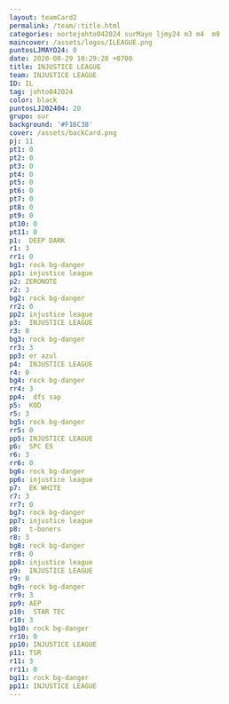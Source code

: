 ```yaml
---
layout: teamCard2
permalink: /team/:title.html
categories: nortejohto042024 surMayo ljmy24 m3 m4  m9 
maincover: /assets/logos/ILEAGUE.png
puntosLJMAYO24: 0
date: 2020-08-29 10:29:20 +0700
title: INJUSTICE LEAGUE
team: INJUSTICE LEAGUE
ID: IL
tag: johto042024
color: black
puntosLJ202404: 20
grupo: sur
background: '#F16C38'
cover: /assets/backCard.png
pj: 11
pt1: 0
pt2: 0
pt3: 0
pt4: 0
pt5: 0
pt6: 0
pt7: 0
pt8: 0
pt9: 0
pt10: 0
pt11: 0
p1:  DEEP DARK
r1: 3
rr1: 0
bg1: rock bg-danger
pp1: injustice league
p2: ZERONOTE
r2: 3
bg2: rock bg-danger
rr2: 0
pp2: injustice league
p3:  INJUSTICE LEAGUE
r3: 0
bg3: rock bg-danger
rr3: 3
pp3: er azul
p4:  INJUSTICE LEAGUE
r4: 0
bg4: rock bg-danger
rr4: 3
pp4:  dfs sap
p5:  KOD
r5: 3
bg5: rock bg-danger
rr5: 0
pp5: INJUSTICE LEAGUE
p6:  SPC ES
r6: 3
rr6: 0
bg6: rock bg-danger
pp6: injustice league
p7:  EK WHITE
r7: 3
rr7: 0
bg7: rock bg-danger
pp7: injustice league
p8:  t-boners
r8: 3
bg8: rock bg-danger
rr8: 0
pp8: injustice league
p9:  INJUSTICE LEAGUE
r9: 0
bg9: rock bg-danger
rr9: 3
pp9: AEP
p10:  STAR TEC
r10: 3
bg10: rock bg-danger
rr10: 0
pp10: INJUSTICE LEAGUE
p11: TSR
r11: 3
rr11: 0
bg11: rock bg-danger
pp11: INJUSTICE LEAGUE
---
```



